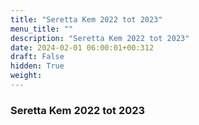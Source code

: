 ```yaml
---
title: "Seretta Kem 2022 tot 2023"
menu_title: ""
description: "Seretta Kem 2022 tot 2023"
date: 2024-02-01 06:00:01+00:312
draft: False
hidden: True
weight:
---
```

### Seretta Kem 2022 tot 2023


